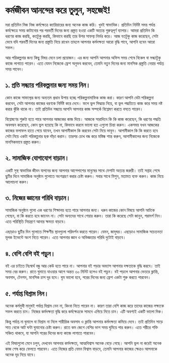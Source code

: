 # কর্মজীবন আনন্দের করে তুলুন, সহজেই!

মরা প্রতিদিন নিজ নিজ কর্মক্ষেত্রে ক্যারিয়ারের জন্য অনেক কাজ করি। খুবই স্বাভাবিক। প্রতিদিন নির্দিষ্ট সময় পর্যন্ত কর্মক্ষেত্রে সময় কাটানোর পর পরবর্তী দিনের জন্য প্রস্তুত হওয়া একটি অত্যন্ত গুরুত্বপূর্ণ ব্যাপার। আমরা প্রতিদিন কি ধরণের কাজ করছি, কতটুকু করছি, কিভাবে করছি তার উপর সাফল্য নির্ভর করে। আজ যতটুকু কাজ করেছেন, সেটা ভেবে যদি পরবর্তী দিনের জন্য প্রস্তুতি নিয়ে রাখেন তাহলে আপনার কর্মদক্ষতা আরো বৃদ্ধি পাবে, আপনি হবেন আরো সফল।

আর পরিকল্পনার জন্য কিছু বিষয় মেনে চলা প্রয়োজন। এর জন্য আপনি আপনার অফিস সময় শেষে বিকেল বা সন্ধ্যাটুকু কাজে লাগাতে পারেন। এতে যেমন নিজেকে ফ্রেশ অনুভব করবেন, তেমনি নতুন দিনের জন্য মানসিক প্রস্তুতি নেয়ার পর্যাপ্ত সময় পাবেন।

## ১. প্রতি সন্ধ্যায় পরিকল্পনার জন্য সময় নিন।

কোন কাজে সাফল্যের জন্য অন্যতম প্রধান উপায় হচ্ছে পরিকল্পনামাফিক কাজ করা। কারণ আপনি যেটা পরিকল্পনা করবেন, সেটা আপনার কাজের ধরণকে নির্দিষ্ট করে দেবে। ফলে ভুল সিদ্ধান্ত নিয়ে, বা ভুল পদ্ধতিতে কাজ করে সময় নষ্ট করার ঝুঁকি থাকে না। তাই প্রতিদিন সন্ধ্যায় আপনি আপনার কাজ সম্পর্কে বিশ্লেষণ করতে বসতে পারেন।

বিশ্লেষণের শুরুটা হতে পারে আপনার আজকের কাজ দিয়ে। আজকে সারাদিনে কি কি কাজ করেছেন, কি ধরণের পদ্ধতি অবলম্বন করেছেন, কোন ভুল হয়েছে কি না, কিভাবে করলে ভালো হত এগুলো চিন্তা করুন। একসময় যখন আজকের কাজের ফলাফল হাতে পেয়ে যাবেন, তখন আগামীকাল কি করবেন সেটা নিয়ে ভাবুন। আগামীকাল কি কি করতে হবে সেটা নিয়ে একটা পরিকল্পনার ছক দাঁড়া করান। তারপর চোখ বন্ধ করে মস্তিষ্ক শান্ত করুন, আগামীকালের জন্য নিজেকে মানসিকভাবে প্রস্তুত করুন।

## ২. সামাজিক যোগাযোগ বাড়ান।

একটি সুস্থ স্বাভাবিক জীবন যাপনের জন্য আপনার আশেপাশের মানুষের সাথে মেশাটা অত্যন্ত জরুরী। তাই সপ্তাহ শেষে ছুটির দিনে সামাজিক অনুষ্ঠান গুলোতে অংশগ্রহণ করার চেষ্টা করুন। সবার সাথে মিশুন, মতামত ব্যক্ত করুন। কাজ নিয়ে আলোচনা করুন।

## ৩. নিজের জ্ঞানের পরিধি বাড়ান।

সামাজিক অনুষ্ঠান গুলো এক ধরণের শিক্ষালয় হতে পারে আপনার জন্য। ধরুন কাজের কোন বিষয়ে আপনি আটকে গেছেন, বা কি করতে হবে জানেন না। সেটা অন্যদের সাথে শেয়ার করুন। তারা কি করেছে সেটা জানুন, পরামর্শ নিন। এতে পরিস্থিতি নিয়ন্ত্রণে আনার ক্ষমতা বাড়বে।

এছাড়াও ছুটির দিন গুলোতে শিক্ষণীয় স্থানগুলো পরিদর্শন করতে পারেন। যেমন, জাদুঘর। এছাড়াও সামাজিক সচেতনতা মূলক ইভেন্টে অংশ নিতে পারেন। এতে আপনার জ্ঞান ও অভিজ্ঞতার পরিধি দুটোই বাড়বে।

## ৪. বেশি বেশি বই পড়ুন।

বই এর চাইতে নিঃস্বার্থ বন্ধু আর কেউ হতে পারে না। আপনার বই পড়ার অভ্যাস আপনার দক্ষতাকে বৃদ্ধি করবে। তাই সময় বের করুন। রাতে ঘুমাতে যাওয়ার আগে অন্তত ৩০ মিনিট হলেও বই পড়ুন। বই পড়লে আপনার ভেতরে ক্লান্তি, অবসাদ, টেনশন, মানসিক চাপ দূর হবে। ঘুম ভালো হবে, পরের দিনের জন্য ফ্রেশ একটা শুরু করতে পারবেন।

## ৫. পর্যাপ্ত বিশ্রাম নিন।

অনেক কর্মমুখী মানুষই পর্যাপ্ত বিশ্রাম নেন না, কিংবা নিতে পারেন না। কারণ তারা বেশি কাজ করে তাদের কাজের লক্ষ্যকে সফল করতে চান। নিজের কর্মদক্ষতা বৃদ্ধি করে কর্মক্ষেত্রকে সামনে এগিয়ে নিতে চান। এটি অবশ্যই একটি ভালো দিক।

কিন্তু পর্যাপ্ত না ঘুমালে বা বিশ্রাম না নিলে শারীরিক অবসাদ ও ক্লান্তি আপনার কর্মদক্ষতা কমিয়ে দেবে। তাই প্রতিদিন সাড়ে সাত থেকে আট ঘন্টা ঘুমানোর চেষ্টা করুন। রাতে কম জেগে বেশির ভাগ সময় ঘুমিয়ে পার করুন। এতে শরীরে শক্তি সঞ্চিত থাকবে, যা আপনি পরের দিনের জন্য কাজে লাগাতে পারবেন।

এই বিষয়গুলো মেনে চলুন, দেখবেন আপনার কর্মদক্ষতা, আত্মবিশ্বাস অনেক বেড়ে গেছে। আপনি ভুল না করেই অনেক কাজ শেষ করে ফেলতে পারবেন। এতে নিজের প্রতি যেমন বিশ্বাস বাড়বে, তেমনি আপনার কাজের ক্ষেত্রও আপনাকে অনেক দূর নিয়ে যাবে।
